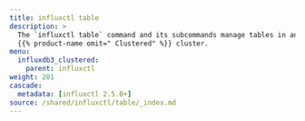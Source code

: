 ```yaml
---
title: influxctl table
description: >
  The `influxctl table` command and its subcommands manage tables in an
  {{% product-name omit=" Clustered" %}} cluster.
menu:
  influxdb3_clustered:
    parent: influxctl
weight: 201
cascade:
  metadata: [influxctl 2.5.0+]
source: /shared/influxctl/table/_index.md
---
```


<!-- //SOURCE content/shared/influxctl/table/_index.md -->

